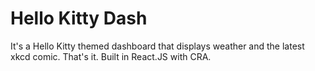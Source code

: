 # Hello Kitty Dash
It's a Hello Kitty themed dashboard that displays weather and the latest xkcd comic.
That's it. Built in React.JS with CRA.